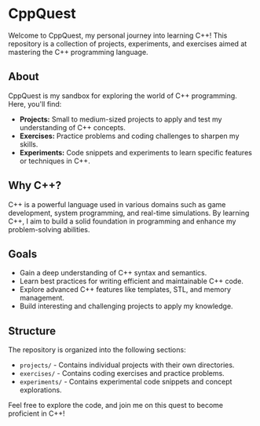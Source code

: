 # CppQuest

Welcome to CppQuest, my personal journey into learning C++! This repository is a collection of projects, experiments, and exercises aimed at mastering the C++ programming language.

## About

CppQuest is my sandbox for exploring the world of C++ programming. Here, you'll find:

- **Projects:** Small to medium-sized projects to apply and test my understanding of C++ concepts.
- **Exercises:** Practice problems and coding challenges to sharpen my skills.
- **Experiments:** Code snippets and experiments to learn specific features or techniques in C++.

## Why C++?

C++ is a powerful language used in various domains such as game development, system programming, and real-time simulations. By learning C++, I aim to build a solid foundation in programming and enhance my problem-solving abilities.

## Goals

- Gain a deep understanding of C++ syntax and semantics.
- Learn best practices for writing efficient and maintainable C++ code.
- Explore advanced C++ features like templates, STL, and memory management.
- Build interesting and challenging projects to apply my knowledge.

## Structure

The repository is organized into the following sections:

- `projects/` - Contains individual projects with their own directories.
- `exercises/` - Contains coding exercises and practice problems.
- `experiments/` - Contains experimental code snippets and concept explorations.

Feel free to explore the code, and join me on this quest to become proficient in C++!
